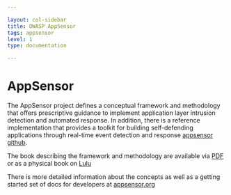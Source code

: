 ```yaml
---

layout: col-sidebar
title: OWASP AppSensor
tags: appsensor
level: 1
type: documentation

---
```


# AppSensor
The AppSensor project defines a conceptual framework and methodology that offers prescriptive guidance to implement application layer intrusion detection and automated response. In addition, there is a reference implementation that provides a toolkit for building self-defending applications through real-time event detection and response [appsensor github](https://github.com/jtmelton/appsensor). 

The book describing the framework and methodology are available via [PDF](https://owasp.org/www-pdf-archive/Owasp-appsensor-guide-v2.pdf) or as a physical book on [Lulu](https://www.lulu.com/en/us/shop/owasp-foundation/appsensor-guide/paperback/product-1v92q7d8.html?page=1&pageSize=4)

There is more detailed information about the concepts as well as a getting started set of docs for developers at [appsensor.org](http://www.appsensor.org/)
